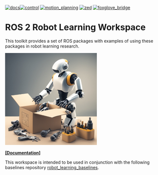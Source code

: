 [![docs](https://github.com/peterdavidfagan/ros2_robotics_research_toolkit/actions/workflows/pages.yaml/badge.svg)](https://github.com/peterdavidfagan/ros2_robotics_research_toolkit/blob/franka_emika_panda/.github/workflows/pages.yaml)[![control](https://github.com/peterdavidfagan/ros2_robotics_research_toolkit/actions/workflows/control.yaml/badge.svg)](https://github.com/peterdavidfagan/ros2_robotics_research_toolkit/blob/franka_emika_panda/.github/workflows/control.yaml) [![motion_planning](https://github.com/peterdavidfagan/ros2_robotics_research_toolkit/actions/workflows/motion_planning.yaml/badge.svg)](https://github.com/peterdavidfagan/ros2_robotics_research_toolkit/blob/franka_emika_panda/.github/workflows/motion_planning.yaml) [![zed](https://github.com/peterdavidfagan/ros2_robotics_research_toolkit/actions/workflows/zed.yaml/badge.svg)](https://github.com/peterdavidfagan/ros2_robotics_research_toolkit/blob/ufactory_lite6/.github/workflows/zed.yaml)
[![foxglove_bridge](https://github.com/peterdavidfagan/ros2_robotics_research_toolkit/actions/workflows/foxglove_bridge.yaml/badge.svg)](https://github.com/peterdavidfagan/ros2_robotics_research_toolkit/blob/ufactory_lite6/.github/workflows/foxglove_bridge.yaml)

# ROS 2 Robot Learning Workspace 
This toolkit provides a set of ROS packages with examples of using these packages in robot learning research.

<img src="./assets/robotics_toolkit.jpeg" height=300/>

[**[Documentation]**](https://peterdavidfagan.com/ros2_robotics_research_toolkit/) &ensp;


This workspace is intended to be used in conjunction with the following baselines repository [robot_learning_baselines](https://github.com/peterdavidfagan/robot_learning_baselines).
